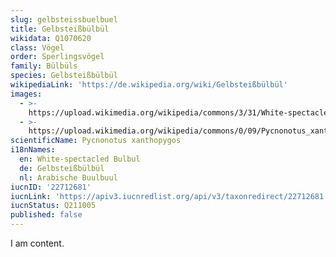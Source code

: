 ```yaml
---
slug: gelbsteissbuelbuel
title: Gelbsteißbülbül
wikidata: Q1070620
class: Vögel
order: Sperlingsvögel
family: Bülbüls
species: Gelbsteißbülbül
wikipediaLink: 'https://de.wikipedia.org/wiki/Gelbsteißbülbül'
images:
  - >-
    https://upload.wikimedia.org/wikipedia/commons/3/31/White-spectacled_bulbul.jpg
  - >-
    https://upload.wikimedia.org/wikipedia/commons/0/09/Pycnonotus_xanthopygos_-_White-spectacled_Bulbul_15.jpg
scientificName: Pycnonotus xanthopygos
i18nNames:
  en: White-spectacled Bulbul
  de: Gelbsteißbülbül
  nl: Arabische Buulbuul
iucnID: '22712681'
iucnLink: 'https://apiv3.iucnredlist.org/api/v3/taxonredirect/22712681'
iucnStatus: Q211005
published: false
---
```


I am content.
